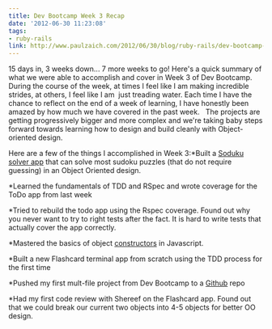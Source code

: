 ```yaml
---
title: Dev Bootcamp Week 3 Recap
date: '2012-06-30 11:23:08'
tags:
- ruby-rails
link: http://www.paulzaich.com/2012/06/30/blog/ruby-rails/dev-bootcamp-week-3-recap/
---
```


15 days in, 3 weeks down... 7 more weeks to go! Here's a quick summary of what we were able to accomplish and cover in Week 3 of Dev Bootcamp. During the course of the week, at times I feel like I am making incredible strides, at others, I feel like I am  just treading water. Each time I have the chance to reflect on the end of a week of learning, I have honestly been amazed by how much we have covered in the past week.   The projects are getting progressively bigger and more complex and we're taking baby steps forward towards learning how to design and build cleanly with Object-oriented design.

Here are a few of the things I accomplished in Week 3:*Built a 
[Soduku solver app](https://gist.github.com/2992741) that can solve most sudoku puzzles (that do not require guessing) in an Object Oriented design.

	
*Learned the fundamentals of TDD and RSpec and wrote coverage for the ToDo app from last week

	
*Tried to rebuild the todo app using the Rspec coverage. Found out why you never want to try to right tests after the fact. It is hard to write tests that actually cover the app correctly.

	
*Mastered the basics of object 
[constructors](http://www.paulzaich.com/2012/06/27/js/defining-constructor-javascript/) in Javascript.

	
*Built a new Flashcard terminal app from scratch using the TDD process for the first time

	
*Pushed my first mult-file project from Dev Bootcamp to a 
[Github](https://github.com/pzaich/flashcard_app) repo

	
*Had my first code review with Shereef on the Flashcard app. Found out that we could break our current two objects into 4-5 objects for better OO design.
